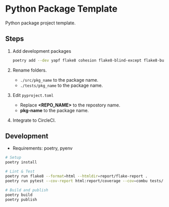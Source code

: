 # Python Package Template

Python package project template.

## Steps

1. Add development packages

   ```sh
   poetry add --dev yapf flake8 cohesion flake8-blind-except flake8-bugbear flake8-class-newline flake8-commas flake8-builtins flake8-coding flake8-docstrings flake8-import-order flake8-quotes flake8-comprehensions flake8-eradicate pep8-naming mypy pytest pytest-cov flake8-html
   ```

1. Rename folders.
   * `./src/pkg_name` to the package name.
   * `./tests/pkg_name` to the package name.
1. Edit `pyproject.toml`
   * Replace **<REPO_NAME>** to the repostory name.
   * **pkg-name** to the package name.
1. Integrate to CircleCI.

## Development

* Requirements: poetry, pyenv

```sh
# Setup
poetry install

# Lint & Test
poetry run flake8 --format=html --htmldir=report/flake-report .
poetry run pytest --cov-report html:report/coverage --cov=combu tests/

# Build and publish
poetry build
poetry publish
```
